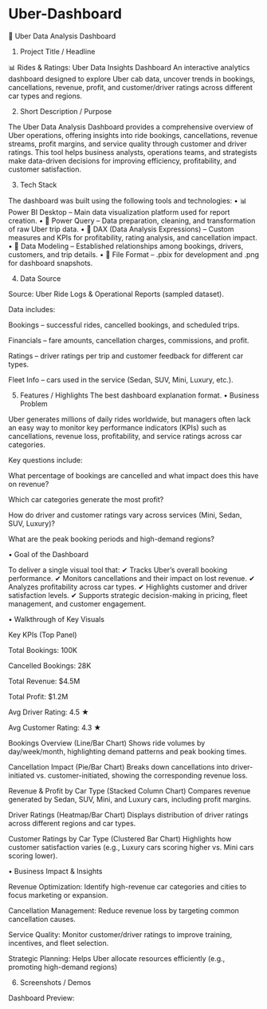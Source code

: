# Uber-Dashboard
🚖 Uber Data Analysis Dashboard
1. Project Title / Headline

📊 Rides & Ratings: Uber Data Insights Dashboard
An interactive analytics dashboard designed to explore Uber cab data, uncover trends in bookings, cancellations, revenue, profit, and customer/driver ratings across different car types and regions.

2. Short Description / Purpose

The Uber Data Analysis Dashboard provides a comprehensive overview of Uber operations, offering insights into ride bookings, cancellations, revenue streams, profit margins, and service quality through customer and driver ratings.
This tool helps business analysts, operations teams, and strategists make data-driven decisions for improving efficiency, profitability, and customer satisfaction.

3. Tech Stack

The dashboard was built using the following tools and technologies:
• 📊 Power BI Desktop – Main data visualization platform used for report creation.
• 📂 Power Query – Data preparation, cleaning, and transformation of raw Uber trip data.
• 🧠 DAX (Data Analysis Expressions) – Custom measures and KPIs for profitability, rating analysis, and cancellation impact.
• 📝 Data Modeling – Established relationships among bookings, drivers, customers, and trip details.
• 📁 File Format – .pbix for development and .png for dashboard snapshots.

4. Data Source

Source: Uber Ride Logs & Operational Reports (sampled dataset).

Data includes:

Bookings – successful rides, cancelled bookings, and scheduled trips.

Financials – fare amounts, cancellation charges, commissions, and profit.

Ratings – driver ratings per trip and customer feedback for different car types.

Fleet Info – cars used in the service (Sedan, SUV, Mini, Luxury, etc.).

5. Features / Highlights
   The best dashboard explanation format.
• Business Problem

Uber generates millions of daily rides worldwide, but managers often lack an easy way to monitor key performance indicators (KPIs) such as cancellations, revenue loss, profitability, and service ratings across car categories.

Key questions include:

What percentage of bookings are cancelled and what impact does this have on revenue?

Which car categories generate the most profit?

How do driver and customer ratings vary across services (Mini, Sedan, SUV, Luxury)?

What are the peak booking periods and high-demand regions?

• Goal of the Dashboard

To deliver a single visual tool that:
✔ Tracks Uber’s overall booking performance.
✔ Monitors cancellations and their impact on lost revenue.
✔ Analyzes profitability across car types.
✔ Highlights customer and driver satisfaction levels.
✔ Supports strategic decision-making in pricing, fleet management, and customer engagement.

• Walkthrough of Key Visuals

Key KPIs (Top Panel)

Total Bookings: 100K

Cancelled Bookings: 28K

Total Revenue: $4.5M

Total Profit: $1.2M

Avg Driver Rating: 4.5 ★

Avg Customer Rating: 4.3 ★

Bookings Overview (Line/Bar Chart)
Shows ride volumes by day/week/month, highlighting demand patterns and peak booking times.

Cancellation Impact (Pie/Bar Chart)
Breaks down cancellations into driver-initiated vs. customer-initiated, showing the corresponding revenue loss.

Revenue & Profit by Car Type (Stacked Column Chart)
Compares revenue generated by Sedan, SUV, Mini, and Luxury cars, including profit margins.

Driver Ratings (Heatmap/Bar Chart)
Displays distribution of driver ratings across different regions and car types.

Customer Ratings by Car Type (Clustered Bar Chart)
Highlights how customer satisfaction varies (e.g., Luxury cars scoring higher vs. Mini cars scoring lower).



• Business Impact & Insights

Revenue Optimization: Identify high-revenue car categories and cities to focus marketing or expansion.

Cancellation Management: Reduce revenue loss by targeting common cancellation causes.

Service Quality: Monitor customer/driver ratings to improve training, incentives, and fleet selection.

Strategic Planning: Helps Uber allocate resources efficiently (e.g., promoting high-demand regions)


6. Screenshots / Demos

Dashboard Preview:
